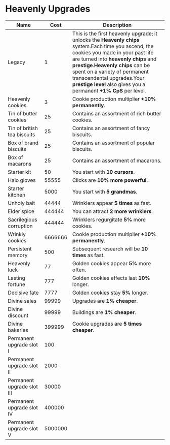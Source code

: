 # Heavenly Upgrades

Name | Cost | Description
------------- | ------------- | -----
Legacy | 1 | This is the first heavenly upgrade; it unlocks the <b>Heavenly chips</b> system.<line></line>Each time you ascend, the cookies you made in your past life are turned into <b>heavenly chips</b> and <b>prestige</b>.<line></line><b>Heavenly chips</b> can be spent on a variety of permanent transcendental upgrades.<line></line>Your <b>prestige level</b> also gives you a permanent <b>+1% CpS</b> per level.
Heavenly cookies | 3 | Cookie production multiplier <b>+10% permanently</b>.
Tin of butter cookies | 25 | Contains an assortment of rich butter cookies.
Tin of british tea biscuits | 25 | Contains an assortment of fancy biscuits.
Box of brand biscuits | 25 | Contains an assortment of popular biscuits.
Box of macarons | 25 | Contains an assortment of macarons.
Starter kit | 50 | You start with <b>10 cursors</b>.
Halo gloves | 55555 | Clicks are <b>10% more powerful</b>.
Starter kitchen | 5000 | You start with <b>5 grandmas</b>.
Unholy bait | 44444 | Wrinklers appear <b>5 times</b> as fast.
Elder spice | 444444 | You can attract <b>2 more wrinklers</b>.
Sacrilegious corruption | 444444 | Wrinklers regurgitate <b>5%</b> more cookies.
Wrinkly cookies | 6666666 | Cookie production multiplier <b>+10% permanently</b>.
Persistent memory | 500 | Subsequent research will be <b>10 times</b> as fast.
Heavenly luck | 77 | Golden cookies appear <b>5%</b> more often.
Lasting fortune | 777 | Golden cookies effects last <b>10%</b> longer.
Decisive fate | 7777 | Golden cookies stay <b>5%</b> longer.
Divine sales | 99999 | Upgrades are <b>1% cheaper</b>.
Divine discount | 99999 | Buildings are <b>1% cheaper</b>.
Divine bakeries | 399999 | Cookie upgrades are <b>5 times cheaper</b>.
Permanent upgrade slot I | 100 | 
Permanent upgrade slot II | 2000 | 
Permanent upgrade slot III | 30000 | 
Permanent upgrade slot IV | 400000 | 
Permanent upgrade slot V | 5000000 | 

